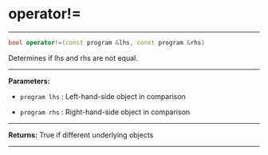 # operator!=

---

```cpp
bool operator!=(const program &lhs, const program &rhs)
```


Determines if lhs and rhs are not equal. 


---
**Parameters:**

 - `program lhs`
: Left-hand-side object in comparison 

 - `program rhs`
: Right-hand-side object in comparison 


---
**Returns:** True if different underlying objects 

---

